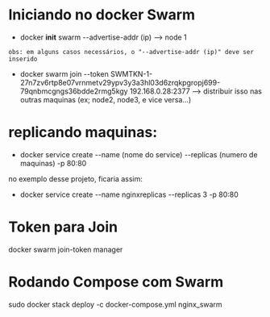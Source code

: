 # Iniciando no docker Swarm

* <p>docker <strong>init</strong> swarm --advertise-addr (ip) --> node 1</p>
`obs: em alguns casos necessários, o "--advertise-addr (ip)" deve ser inserido`

* <p>docker swarm join --token SWMTKN-1-27n7zv6rtp8e07vrnmetv29ypv3y3a3hl03d6zrqkpgropj699-79qnbmcgngs36bdde2rmg5kgy 192.168.0.28:2377 --> distribuir isso nas outras maquinas (ex; node2, node3, e vice versa...)</p>

# replicando maquinas: 

* docker service create --name (nome do service) --replicas (numero de maquinas) -p 80:80

no exemplo desse projeto, ficaria assim: 

* docker service create --name nginxreplicas --replicas 3 -p 80:80

# Token para Join

docker swarm join-token manager

# Rodando Compose com Swarm

sudo docker stack deploy -c docker-compose.yml nginx_swarm


